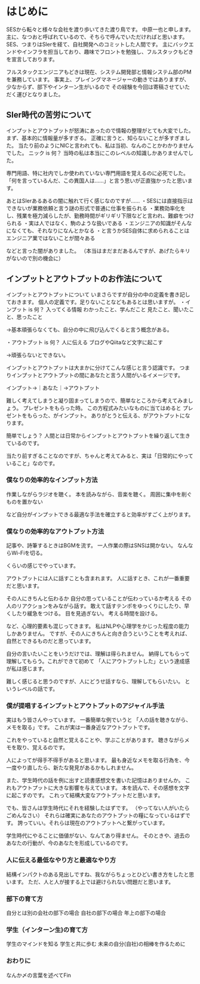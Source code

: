 # はじめに

SESから転々と様々な会社を渡り歩いてきた渡り鳥です。
中原一也と申します。
主に、なつおと呼ばれているので、そちらで呼んでいただければと思います。
SES、つまりはSIerを経て、自社開発へのコミットした人間です。
主にバックエンドやインフラを担当しており、趣味でフロントを勉強し、フルスタックもどきを宣言しております。

フルスタックエンジニアもどきは現在、システム開発部と情報システム部のPMを兼務しています。
事実上、プレイングマネージャーの動きではありますが、少なからず、部下やインターン生がいるので
その経験を今回は寄稿させていただく運びとなりました。

## SIer時代の苦労について
インプットとアウトプットが怒涛にあったので情報の整理がとても大変でした。
まず、基本的に情報量が多すぎる。
正確に言うと、知らないことが多すぎました。
当たり前のようにNICと言われても、私は当初、なんのことかわかりませんでした。
ニック is 何？
当時の私は本当にこのレベルの知識しかありませんでした。

専門用語、特に社内でしか使われていない専門用語を覚えるのに必死でした。
「何を言っているんだ、この異国人は……」と言う思いが正直強かったと思います。

あとはSIerあるあるの闇に触れて行く感じなのですが……
・SESには直接指示はできないが業務依頼と言う謎の形式で普通に仕事を振られる
・業務効率化をし、残業を極力減らしたが、勤務時間がギリギリ下限などと言われ、難癖をつけられる
・実は人ではなく、駒のような扱いである
・エンジニアの知識がそんなになくても、それなりになんとかなる
・と言うかSES自体に求められることはエンジニア業ではないことが間々ある

などと言った闇がありました。
（本当はまだまだあるんですが、あげたらキリがないので別の機会に）


## インプットとアウトプットのお作法について

インプットとアウトプットについて
いまさらですが自分の中の定義を書き記しておきます。
個人の定義です。足りないことなどもあるとは思いますが。
・インプット is 何？
入ってくる情報
わかったこと、学んだこと
見たこと、聞いたこと、思ったこと

→基本頑張らなくても、自分の中に飛び込んでくると言う概念がある。

・アウトプット is 何？
人に伝える
ブログやQiitaなど文字に起こす

→頑張らないとできない。

インプットとアウトプットは大まかに分けてこんな感じと言う認識です。
つまりインプットとアウトプットの間にあなたと言う人間がいるイメージです。

インプット→｜あなた｜→アウトプット

難しく考えてしまうと凝り固まってしまうので、簡単なところから考えてみましょう。
プレゼントをもらった時。
この方程式みたいなものに当てはめると
プレゼントをもらった、がインプット。
ありがとうと伝える、がアウトプットになります。

簡単でしょう？
人間とは日常からインプットとアウトプットを繰り返して生きているのです。

当たり前すぎることなのですが、ちゃんと考えてみると、実は「日常的にやっていること」なのです。

### 僕なりの効率的なインプット方法
作業しながらラジオを聴く。
本を読みながら、音楽を聴く。
周囲に集中を削ぐものを置かない

など自分がインプットできる最適な手法を確立すると効率がすごく上がります。


### 僕なりの効率的なアウトプット方法
記事や、詩筆するときはBGMを流す。
一人作業の際はSNSは開かない。
なんならWi-Fiを切る。

くらいの感じでやっています。

アウトプットには人に話すことも含まれます。
人に話すとき、これが一番重要だと思います。

その人にきちんと伝わるか
自分の思っていることが伝わっているか考える
その人のリアクションをみながら話す。
敢えて話すテンポをゆっくりにしたり、早くしたり緩急をつける。
目を見過ぎない。
考える時間を設ける。

など、心理的要素も混じってきます。
私はNLPや心理学をかじった程度の能力しかありません。
ですが、その人にきちんと向き合うということを考えれば、自然とできるものだと思っています。

自分の言いたいことをいうだけでは、理解は得られません。
納得してもらって理解してもらう。これができて初めて
「人にアウトプットした」という達成感が私は感じます。

難しく感じると思うのですが、人にどうせ話すなら、理解してもらいたい。
というレベルの話です。

### 僕が提唱するインプットとアウトプットのアジャイル手法
実はもう皆さんやっています。
一番簡単な例でいうと
「人の話を聴きながら、メモを取る」です。
これが実は一番身近なアウトプットです。

これをやっていると自然と覚えることや、学ぶことがあります。
聴きながらメモを取り、覚えるのです。

人によってが得手不得手があると思います。
最も身近なメモを取る行為を、今一度やり直したら、新たな発見があるかもしれません。

また、学生時代の話を例に出すと読書感想文を書いた記憶はありませんか。
これもアウトプットに大きな影響を与えています。
本を読んで、その感想を文字に起こすのです。
これって結構大変なアウトプットだと思います。

でも、皆さんは学生時代にそれを経験したはずです。
（やってない人がいたらごめんなさい）
それらは確実にあなたのアウトプットの糧になっているはずです。
誇っていい。それらは現在のアウトプットへと繋がっています。

学生時代にやることに価値がない、なんてあり得ません。
そのときや、過去のあなたの行動が、今のあなたを形成しているのです。

### 人に伝える最低なやり方と最適なやり方
結構インパクトのある見出しですね、我ながらちょっとひどい書き方をしたと思います。
ただ、人と人が接する上では避けられない問題だと思います。



### 部下の育て方
自分とは別の会社の部下の場合
自社の部下の場合
年上の部下の場合

### 学生（インターン生)の育て方
学生のマインドを知る
学生と共に歩む
未来の自分(自社)の相棒を作るために

### おわりに
なんか〆の言葉を述べてFin
